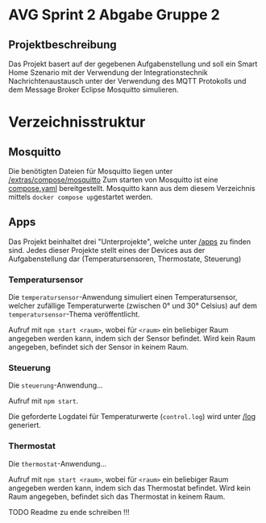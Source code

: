 # AVG Sprint 2 Abgabe Gruppe 2

## Projektbeschreibung

Das Projekt basert auf der gegebenen Aufgabenstellung und soll ein Smart Home Szenario mit der Verwendung der Integrationstechnik Nachrichtenaustausch unter der Verwendung
des MQTT Protokolls und dem Message Broker Eclipse Mosquitto simulieren.

# Verzeichnisstruktur


## Mosquitto

Die benötigten Dateien für Mosquitto liegen unter [/extras/compose/mosquitto](/extras/compose/mosquitto)
Zum starten von Mosquitto ist eine [compose.yaml](/extras/compose/mosquitto/compose.yaml) bereitgestellt.
Mosquitto kann aus dem diesem Verzeichnis mittels ```docker compose up```gestartet werden.

## Apps

Das Projekt beinhaltet drei "Unterprojekte", welche unter [/apps](/apps) zu finden sind.
Jedes dieser Projekte stellt eines der Devices aus der Aufgabenstellung dar (Temperatursensoren, Thermostate, Steuerung)

### Temperatursensor

Die `temperatursensor`-Anwendung simuliert einen Temperatursensor, welcher zufällige Temperaturwerte (zwischen 0° und 30° Celsius) auf dem `temperatursensor`-Thema veröffentlicht. 

Aufruf mit `npm start <raum>`, wobei für `<raum>` ein beliebiger Raum angegeben werden kann, indem sich der Sensor befindet. Wird kein Raum angegeben, befindet sich der Sensor in keinem Raum.

### Steuerung

Die `steuerung`-Anwendung...

Aufruf mit `npm start`.

Die geforderte Logdatei für Temperaturwerte (`control.log`) wird unter [/log](/apps/steuerung/log) generiert.

### Thermostat

Die `thermostat`-Anwendung...

Aufruf mit `npm start <raum>`, wobei für `<raum>` ein beliebiger Raum angegeben werden kann, indem sich das Thermostat befindet. Wird kein Raum angegeben, befindet sich das Thermostat in keinem Raum.

TODO Readme zu ende schreiben !!!
